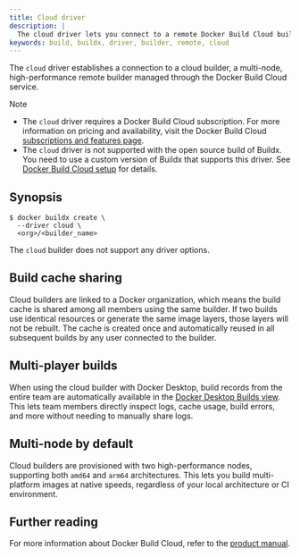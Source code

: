 ```yaml
---
title: Cloud driver
description: |
  The cloud driver lets you connect to a remote Docker Build Cloud builder.
keywords: build, buildx, driver, builder, remote, cloud
---
```


The `cloud` driver establishes a connection to a cloud builder, a multi-node,
high-performance remote builder managed through the Docker Build Cloud service.

> [!NOTE]
> - The `cloud` driver requires a Docker Build Cloud subscription. For more
>   information on pricing and availability, visit the Docker Build Cloud
>   [subscriptions and features page](/manuals/subscription/build-cloud/build-details.md).
> - The `cloud` driver is not supported with the open source build of Buildx.
>   You need to use a custom version of Buildx that supports this driver.
>   See [Docker Build Cloud setup](/manuals/build-cloud/setup.md) for details.

## Synopsis

```console
$ docker buildx create \
  --driver cloud \
  <org>/<builder_name>
```

The `cloud` builder does not support any driver options.

## Build cache sharing

Cloud builders are linked to a Docker organization, which means the build cache
is shared among all members using the same builder. If two builds use identical
resources or generate the same image layers, those layers will not be rebuilt.
The cache is created once and automatically reused in all subsequent builds by
any user connected to the builder.

## Multi-player builds

When using the cloud builder with Docker Desktop, build records from the entire
team are automatically available in the [Docker Desktop Builds
view](/manuals/desktop/use-desktop/builds.md). This lets team members directly
inspect logs, cache usage, build errors, and more without needing to manually
share logs.

## Multi-node by default

Cloud builders are provisioned with two high-performance nodes, supporting both
`amd64` and `arm64` architectures. This lets you build multi-platform images at
native speeds, regardless of your local architecture or CI environment.

## Further reading

For more information about Docker Build Cloud, refer to the
[product manual](/manuals/build-cloud/_index.md).
